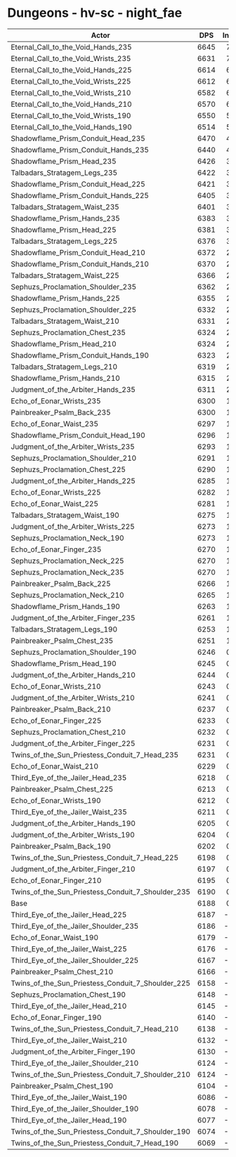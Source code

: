 # Dungeons - hv-sc - night_fae
| Actor | DPS | Increase |
|---|:---:|:---:|
|Eternal_Call_to_the_Void_Hands_235|6645|7.39%|
|Eternal_Call_to_the_Void_Wrists_235|6631|7.17%|
|Eternal_Call_to_the_Void_Hands_225|6614|6.89%|
|Eternal_Call_to_the_Void_Wrists_225|6612|6.86%|
|Eternal_Call_to_the_Void_Wrists_210|6582|6.38%|
|Eternal_Call_to_the_Void_Hands_210|6570|6.18%|
|Eternal_Call_to_the_Void_Wrists_190|6550|5.86%|
|Eternal_Call_to_the_Void_Hands_190|6514|5.28%|
|Shadowflame_Prism_Conduit_Head_235|6470|4.57%|
|Shadowflame_Prism_Conduit_Hands_235|6440|4.08%|
|Shadowflame_Prism_Head_235|6426|3.85%|
|Talbadars_Stratagem_Legs_235|6422|3.79%|
|Shadowflame_Prism_Conduit_Head_225|6421|3.77%|
|Shadowflame_Prism_Conduit_Hands_225|6405|3.52%|
|Talbadars_Stratagem_Waist_235|6401|3.45%|
|Shadowflame_Prism_Hands_235|6383|3.16%|
|Shadowflame_Prism_Head_225|6381|3.13%|
|Talbadars_Stratagem_Legs_225|6376|3.05%|
|Shadowflame_Prism_Conduit_Head_210|6372|2.98%|
|Shadowflame_Prism_Conduit_Hands_210|6370|2.95%|
|Talbadars_Stratagem_Waist_225|6366|2.88%|
|Sephuzs_Proclamation_Shoulder_235|6362|2.82%|
|Shadowflame_Prism_Hands_225|6355|2.71%|
|Sephuzs_Proclamation_Shoulder_225|6332|2.34%|
|Talbadars_Stratagem_Waist_210|6331|2.32%|
|Sephuzs_Proclamation_Chest_235|6324|2.21%|
|Shadowflame_Prism_Head_210|6324|2.21%|
|Shadowflame_Prism_Conduit_Hands_190|6323|2.19%|
|Talbadars_Stratagem_Legs_210|6319|2.13%|
|Shadowflame_Prism_Hands_210|6315|2.06%|
|Judgment_of_the_Arbiter_Hands_235|6311|2.00%|
|Echo_of_Eonar_Wrists_235|6300|1.82%|
|Painbreaker_Psalm_Back_235|6300|1.82%|
|Echo_of_Eonar_Waist_235|6297|1.77%|
|Shadowflame_Prism_Conduit_Head_190|6296|1.75%|
|Judgment_of_the_Arbiter_Wrists_235|6293|1.71%|
|Sephuzs_Proclamation_Shoulder_210|6291|1.67%|
|Sephuzs_Proclamation_Chest_225|6290|1.66%|
|Judgment_of_the_Arbiter_Hands_225|6285|1.58%|
|Echo_of_Eonar_Wrists_225|6282|1.53%|
|Echo_of_Eonar_Waist_225|6281|1.51%|
|Talbadars_Stratagem_Waist_190|6275|1.41%|
|Judgment_of_the_Arbiter_Wrists_225|6273|1.38%|
|Sephuzs_Proclamation_Neck_190|6273|1.38%|
|Echo_of_Eonar_Finger_235|6270|1.33%|
|Sephuzs_Proclamation_Neck_225|6270|1.33%|
|Sephuzs_Proclamation_Neck_235|6270|1.33%|
|Painbreaker_Psalm_Back_225|6266|1.27%|
|Sephuzs_Proclamation_Neck_210|6265|1.25%|
|Shadowflame_Prism_Hands_190|6263|1.22%|
|Judgment_of_the_Arbiter_Finger_235|6261|1.19%|
|Talbadars_Stratagem_Legs_190|6253|1.06%|
|Painbreaker_Psalm_Chest_235|6251|1.03%|
|Sephuzs_Proclamation_Shoulder_190|6246|0.95%|
|Shadowflame_Prism_Head_190|6245|0.93%|
|Judgment_of_the_Arbiter_Hands_210|6244|0.91%|
|Echo_of_Eonar_Wrists_210|6243|0.90%|
|Judgment_of_the_Arbiter_Wrists_210|6241|0.86%|
|Painbreaker_Psalm_Back_210|6237|0.80%|
|Echo_of_Eonar_Finger_225|6233|0.74%|
|Sephuzs_Proclamation_Chest_210|6232|0.72%|
|Judgment_of_the_Arbiter_Finger_225|6231|0.70%|
|Twins_of_the_Sun_Priestess_Conduit_7_Head_235|6231|0.70%|
|Echo_of_Eonar_Waist_210|6229|0.67%|
|Third_Eye_of_the_Jailer_Head_235|6218|0.49%|
|Painbreaker_Psalm_Chest_225|6213|0.41%|
|Echo_of_Eonar_Wrists_190|6212|0.40%|
|Third_Eye_of_the_Jailer_Waist_235|6211|0.38%|
|Judgment_of_the_Arbiter_Hands_190|6205|0.28%|
|Judgment_of_the_Arbiter_Wrists_190|6204|0.27%|
|Painbreaker_Psalm_Back_190|6202|0.23%|
|Twins_of_the_Sun_Priestess_Conduit_7_Head_225|6198|0.17%|
|Judgment_of_the_Arbiter_Finger_210|6197|0.15%|
|Echo_of_Eonar_Finger_210|6195|0.12%|
|Twins_of_the_Sun_Priestess_Conduit_7_Shoulder_235|6190|0.04%|
|Base|6188|0.00%|
|Third_Eye_of_the_Jailer_Head_225|6187|-0.01%|
|Third_Eye_of_the_Jailer_Shoulder_235|6186|-0.02%|
|Echo_of_Eonar_Waist_190|6179|-0.14%|
|Third_Eye_of_the_Jailer_Waist_225|6176|-0.19%|
|Third_Eye_of_the_Jailer_Shoulder_225|6167|-0.33%|
|Painbreaker_Psalm_Chest_210|6166|-0.35%|
|Twins_of_the_Sun_Priestess_Conduit_7_Shoulder_225|6158|-0.48%|
|Sephuzs_Proclamation_Chest_190|6148|-0.64%|
|Third_Eye_of_the_Jailer_Head_210|6145|-0.69%|
|Echo_of_Eonar_Finger_190|6140|-0.77%|
|Twins_of_the_Sun_Priestess_Conduit_7_Head_210|6138|-0.80%|
|Third_Eye_of_the_Jailer_Waist_210|6132|-0.90%|
|Judgment_of_the_Arbiter_Finger_190|6130|-0.93%|
|Third_Eye_of_the_Jailer_Shoulder_210|6124|-1.03%|
|Twins_of_the_Sun_Priestess_Conduit_7_Shoulder_210|6124|-1.03%|
|Painbreaker_Psalm_Chest_190|6104|-1.35%|
|Third_Eye_of_the_Jailer_Waist_190|6086|-1.64%|
|Third_Eye_of_the_Jailer_Shoulder_190|6078|-1.77%|
|Third_Eye_of_the_Jailer_Head_190|6077|-1.79%|
|Twins_of_the_Sun_Priestess_Conduit_7_Shoulder_190|6074|-1.83%|
|Twins_of_the_Sun_Priestess_Conduit_7_Head_190|6069|-1.92%|

